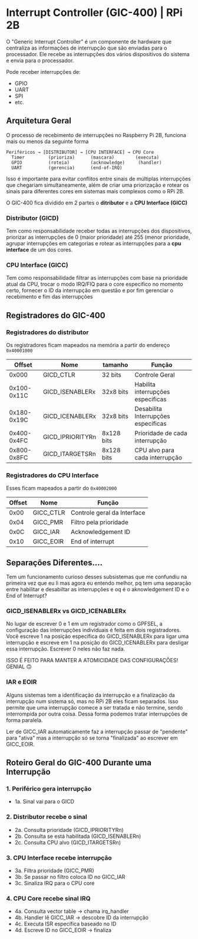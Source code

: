 # Interrupt Controller (GIC-400) | RPi 2B
O "Generic Interrupt Controller" é um componente de hardware que centraliza as informações de interrupção que são enviadas para o processador. Ele recebe as interrupções dos vários dispositivos do sistema e envia para o processador.

Pode receber interrupções de:
- GPIO
- UART
- SPI
- etc.

## Arquitetura Geral
O processo de recebimento de interrupções no Raspberry Pi 2B, funciona mais ou menos da seguinte forma
```
Periféricos → [DISTRIBUTOR] → [CPU INTERFACE] → CPU Core
  Timer         (prioriza)      (mascara)        (executa)
  GPIO          (roteia)        (acknowledge)     (handler)
  UART          (gerencia)      (end-of-IRQ)     
```

Isso é importante para evitar conflitos entre sinais de múltiplas interrupções que chegariam simultaneamente, além de criar uma priorização e rotear os sinais para diferentes cores em sistemas mais complexos como o RPi 2B.

O GIC-400 fica dividido em 2 partes o **ditributor** e a **CPU Interface (GICC)**
### Distributor (GICD)
Tem como responsabilidade receber todas as interrupções dos dispositivos, priorizar as interrupções de 0 (maior prioridade) até 255 (menor prioridade, agrupar interrupções em categorias e rotear as interrupções para a **cpu interface** de um dos cores.
### CPU Interface (GICC)
Tem como responsabilidade filtrar as interrupções com base na prioridade atual da CPU, trocar o modo IRQ/FIQ para o core especifico no momento certo, fornecer o ID da interrupção em questão e por fim gerenciar o recebimento e fim das interrupções

## Registradores do GIC-400
### Registradores do distributor
Os registradores ficam mapeados na memória a partir do endereço `0x40001000`

| Offset      | Nome             | tamanho    | Função                              |
| ----------- | ---------------- | ---------- | ----------------------------------- |
| 0x000       | GICD_CTLR        | 32 bits    | Controle Geral                      |
| 0x100-0x11C | GICD_ISENABLERx  | 32x8 bits  | Habilita interrupções especificas   |
| 0x180-0x19C | GICD_ICENABLERx  | 32x8 bits  | Desabilita Interrupções específicas |
| 0x400-0x4FC | GICD_IPRIORITYRn | 8x128 bits | Prioridade de cada interrupção      |
| 0x800-0x8FC | GICD_ITARGETSRn  | 8x128 bits | CPU alvo para cada interrupção      |

### Registradores do CPU Interface
Esses ficam mapeados a partir do `0x40002000`

| Offset | Nome      | Função                      |
| ------ | --------- | --------------------------- |
| 0x00   | GICC_CTLR | Controle geral da Interface |
| 0x04   | GICC_PMR  | Filtro pela prioridade      |
| 0x0C   | GICC_IAR  | Acknowledgement ID          |
| 0x10   | GICC_EOIR | End of interrupt            |

## Separações Diferentes....
Tem um funcionamento curioso desses subsistemas que me confundiu na primeira vez que eu li mas agora eu entendo melhor, pq tem uma separação entre habilitar e desabiltar as interrupções e oq é o aknowledgement ID e o End of Interrupt?

### GICD_ISENABLERx vs GICD_ICENABLERx
No lugar de escrever 0 e 1 em um registrador como o GPFSEL, a configuração das interrupções individuais é feita em dois registradores. Você escreve 1 na posição específica do GICD_ISENABLERx para ligar uma interrupção e escreve em 1 na posição do GICD_ICENABLERx para desligar essa interrupção. Escrever 0 neles não faz nada.

ISSO É FEITO PARA MANTER A ATOMICIDADE DAS CONFIGURAÇÕES! GENIAL 🙃

### IAR e EOIR
Alguns sistemas tem a identificação da interrupção e a finalização da interrupção num sistema só, mas no RPi 2B eles ficam separados. Isso permite que uma interrupção comece a ser tratada e não termine, sendo interrompida por outra coisa. Dessa forma podemos tratar interrupções de forma paralela.

Ler de GICC_IAR automaticamente faz a interrupção passar de "pendente" para "ativa" mas a interrupção só se torna "finalizada" ao escrever em GICC_EOIR.

## Roteiro Geral do GIC-400 Durante uma Interrupção
### 1. Periférico gera interrupção
   - 1a. Sinal vai para o GICD

### 2. Distributor recebe o sinal  
   - 2a. Consulta prioridade (GICD_IPRIORITYRn)
   - 2b. Consulta se está habilitada (GICD_ISENABLERn)  
   - 2c. Consulta CPU alvo (GICD_ITARGETSRn)

### 3. CPU Interface recebe interrupção
   -  3a. Filtra prioridade (GICC_PMR)
   -  3b. Se passar no filtro coloca ID no GICC_IAR
   -  3c. Sinaliza IRQ para o CPU core

### 4. CPU Core recebe sinal IRQ
   -  4a. Consulta vector table → chama irq_handler  
   -  4b. Handler lê GICC_IAR → descobre ID da interrupção
   -  4c. Executa ISR específica baseado no ID
   -  4d. Escreve ID no GICC_EOIR → finaliza
